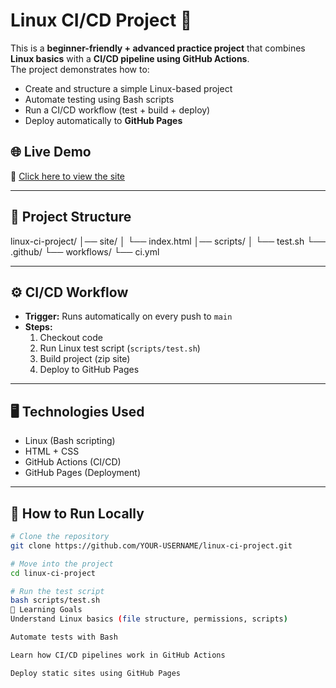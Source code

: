 # Linux CI/CD Project 🚀

This is a **beginner-friendly + advanced practice project** that combines **Linux basics** with a **CI/CD pipeline using GitHub Actions**.  
The project demonstrates how to:

- Create and structure a simple Linux-based project
- Automate testing using Bash scripts
- Run a CI/CD workflow (test + build + deploy)
- Deploy automatically to **GitHub Pages**


## 🌐 Live Demo
🔗 [Click here to view the site](https://haram-fatima.github.io/linux-ci-project/)


---

## 📂 Project Structure
linux-ci-project/
│── site/
│ └── index.html
│── scripts/
│ └── test.sh
└── .github/
└── workflows/
└── ci.yml

---

## ⚙️ CI/CD Workflow
- **Trigger:** Runs automatically on every push to `main`
- **Steps:**
  1. Checkout code
  2. Run Linux test script (`scripts/test.sh`)
  3. Build project (zip site)
  4. Deploy to GitHub Pages

---

## 🖥️ Technologies Used
- Linux (Bash scripting)
- HTML + CSS
- GitHub Actions (CI/CD)
- GitHub Pages (Deployment)

---

## 🚀 How to Run Locally
```bash
# Clone the repository
git clone https://github.com/YOUR-USERNAME/linux-ci-project.git

# Move into the project
cd linux-ci-project

# Run the test script
bash scripts/test.sh
📖 Learning Goals
Understand Linux basics (file structure, permissions, scripts)

Automate tests with Bash

Learn how CI/CD pipelines work in GitHub Actions

Deploy static sites using GitHub Pages
